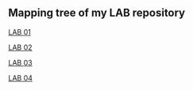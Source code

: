 ## Mapping tree of my LAB repository

[LAB 01](https://github.com/xfrolk03/Digital-electronics-1-2021/tree/main/Labs/01-gates)

[LAB 02](https://github.com/xfrolk03/Digital-electronics-1-2021/tree/main/Labs/02-logic)

[LAB 03](https://github.com/xfrolk03/Digital-electronics-1-2021/tree/main/Labs/03-vivado)

[LAB 04](https://github.com/xfrolk03/Digital-electronics-1-2021/tree/main/Labs/04-segment)
